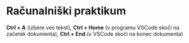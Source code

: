 # Računalniški praktikum
**Ctrl + A** (izbere ves tekst), **Ctrl + Home** (v programu VSCode skoči na začetek dokumenta), **Ctrl + End** (v VSCode skoči na konec dokumenta)
